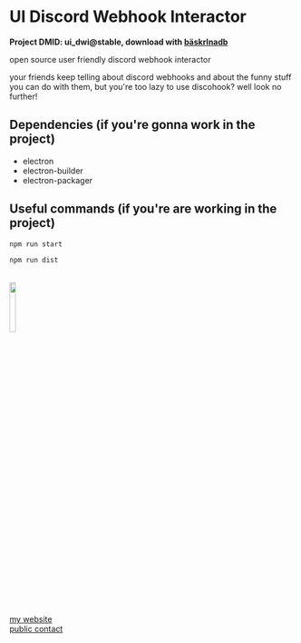 # UI Discord Webhook Interactor
<b>Project DMID: ui_dwi@stable, download with <a href="https://github.com/ptc0/baskrlnadb">bäskrlnadb</a></b>
<p>open source user friendly discord webhook interactor</p>
<p>your friends keep telling about discord webhooks and about the funny stuff you can do with them, but you're too lazy to use discohook? well look no further!</p>

## Dependencies (if you're gonna work in the project)
- electron
- electron-builder
- electron-packager

## Useful commands (if you're are working in the project)
```bash
npm run start
```
```bash
npm run dist
```

<br><img src="https://web.ptc.cloudns.nz/assets/ptc_watermark.png" style="width: 15%;">
<br><a href="https://web.ptc.cloudns.nz">my website</a>
<br><a href="mailto:ptc@ptc.cloudns.nz">public contact</a>
